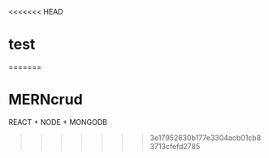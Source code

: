 <<<<<<< HEAD
# test
=======
# MERNcrud
REACT + NODE + MONGODB
>>>>>>> 3e17952630b177e3304acb01cb83713cfefd2785
